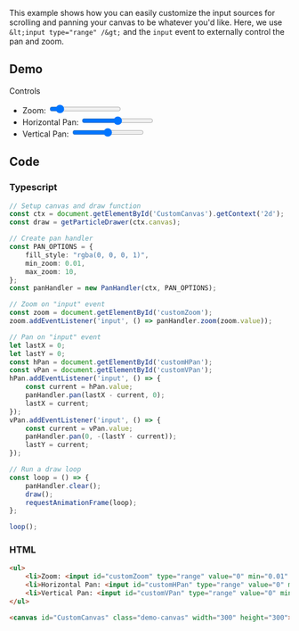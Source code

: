This example shows how you can easily customize the input sources for scrolling
and panning your canvas to be whatever you'd like. Here, we use `&lt;input type="range" /&gt;`
and the `input` event to externally control the pan and zoom.

## Demo

Controls
- Zoom: <input id="customZoom" type="range" value="1" min="0.01" max="10" step="0.001" />
- Horizontal Pan: <input id="customHPan" type="range" value="0" min="-100" max="100" />
- Vertical Pan: <input id="customVPan" type="range" value="0" min="-100" max="100" />

<canvas id="CustomCanvas" class="demo-canvas" width="300" height="300"></canvas>

## Code

### Typescript

```typescript
// Setup canvas and draw function
const ctx = document.getElementById('CustomCanvas').getContext('2d');
const draw = getParticleDrawer(ctx.canvas);

// Create pan handler
const PAN_OPTIONS = {
	fill_style: "rgba(0, 0, 0, 1)",
	min_zoom: 0.01,
	max_zoom: 10,
};
const panHandler = new PanHandler(ctx, PAN_OPTIONS);

// Zoom on "input" event
const zoom = document.getElementById('customZoom');
zoom.addEventListener('input', () => panHandler.zoom(zoom.value));

// Pan on "input" event
let lastX = 0;
let lastY = 0;
const hPan = document.getElementById('customHPan');
const vPan = document.getElementById('customVPan');
hPan.addEventListener('input', () => {
	const current = hPan.value;
	panHandler.pan(lastX - current, 0);
	lastX = current;
});
vPan.addEventListener('input', () => {
	const current = vPan.value;
	panHandler.pan(0, -(lastY - current));
	lastY = current;
});

// Run a draw loop
const loop = () => {
	panHandler.clear();
	draw();
	requestAnimationFrame(loop);
};

loop();
```

### HTML

```html
<ul>
	<li>Zoom: <input id="customZoom" type="range" value="0" min="0.01" max="10" step="0.001" /></li>
	<li>Horizontal Pan: <input id="customHPan" type="range" value="0" min="-100" max="100" /></li>
	<li>Vertical Pan: <input id="customVPan" type="range" value="0" min="-100" max="100" /></li>
</ul>

<canvas id="CustomCanvas" class="demo-canvas" width="300" height="300"></canvas>
```

<script defer lang="text/javascript" src="{{relativeURLToRoot /assets/js/pan-handler/PanHandler.js}}"></script>
<script defer lang="text/javascript" src="{{relativeURLToRoot /assets/js/pan-handler/plugins/ScrollZoom.js}}"></script>
<script defer lang="text/javascript" src="{{relativeURLToRoot /assets/js/pan-handler/plugins/ClickPan.js}}"></script>
<script defer lang="text/javascript" src="{{relativeURLToRoot /assets/js/particles.js}}"></script>

<script defer lang="text/javascript" type="module">
	// Setup canvas and draw function
	const ctx = document.getElementById('CustomCanvas').getContext('2d');
	const draw = getParticleDrawer(ctx.canvas);

	// Create pan handler
	const PAN_OPTIONS = {
		fill_style: "rgba(0, 0, 0, 1)",
		min_zoom: 0.01,
		max_zoom: 10,
	};
	const panHandler = new PanHandler(ctx, PAN_OPTIONS);

	// Zoom on "input" event
	const zoom = document.getElementById('customZoom');
	zoom.addEventListener('input', () => panHandler.zoom(zoom.value));

	// Pan on "input" event
	let lastX = 0;
	let lastY = 0;
	const hPan = document.getElementById('customHPan');
	const vPan = document.getElementById('customVPan');
	hPan.addEventListener('input', () => {
		const current = hPan.value;
		panHandler.pan(lastX - current, 0);
		lastX = current;
	});
	vPan.addEventListener('input', () => {
		const current = vPan.value;
		panHandler.pan(0, -(lastY - current));
		lastY = current;
	});

	// Run a draw loop
	const loop = () => {
		panHandler.clear();
		draw();
		requestAnimationFrame(loop);
	};

	loop();
</script>

